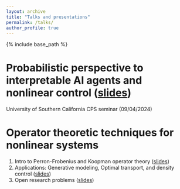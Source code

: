 ```yaml
---
layout: archive
title: "Talks and presentations"
permalink: /talks/
author_profile: true
---
```

{% include base_path %}

Probabilistic perspective to interpretable AI agents and nonlinear control ([slides](../files/usc-cps-seminar/usc-main-pdf.pdf)) 
======
University of Southern California CPS seminar (09/04/2024) 


Operator theoretic techniques for nonlinear systems
======
1. Intro to Perron-Frobenius and Koopman operator theory ([slides](../files/slides-PFoperator/d1.pptx))
2. Applications: Generative modeling, Optimal transport, and density control ([slides](../files/slides-PFoperator/d2.pptx))
3. Open research problems ([slides](../files/slides-PFoperator/d2.pptx))

<!-- {% if site.talkmap_link == true %}

<p style="text-decoration:underline;"><a href="/talkmap.html">See a map of all the places I've given a talk!</a></p>

{% endif %}

{% for post in site.talks reversed %}
  {% include archive-single-talk.html %}
{% endfor %} -->
